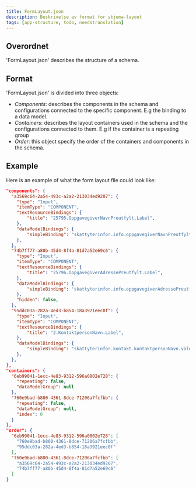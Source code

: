 ```yaml
---
title: FormLayout.json
description: Beskrivelse av format for skjema-layout
tags: [app-structure, todo, needstranslation]
---
```


## Overordnet

'FormLayout.json' describes the structure of a schema.

## Format

'FormLayout.json' is divided into three objects: 

- *Components*: describes the components in the schema and configurations connected to the specific component. E.g the binding to a data model.
- *Containers*: describes the layout containers used in the schema and the configurations connected to them. E.g if the container is a repeating group
- *Order*: this object specify the order of the containers and components in the schema.

## Example

Here is an example of what the form layout file could look like:

```json
"components": {
  "a3569c64-2a54-493c-a2a2-213034ed9207": {
	"type": "Input",
	"itemType": "COMPONENT",
	"textResourceBindings": {
		"title": "25795.OppgavegiverNavnPreutfylt.Label",
	},
	"dataModelBindings": {
		"simpleBinding": "skattyterinfor.info.oppgavegiverNavnPreutfylt.value",
	},
  },
  "74b7ff77-a80b-45d4-8f4a-81d7a52e69c6": {
	"type": "Input",
	"itemType": "COMPONENT",
	"textResourceBindings": {
		"title": "25796.OppgavegiverAdressePreutfylt.Label",
	},
	"dataModelBindings": {
		"simpleBinding": "skattyterinfor.info.oppgavegiverAdressePreutfylt.value",
	},
	"hidden": false,
  },
  "95ddc03a-282a-4ed3-b854-18a3921eec0f": {
	"type": "Input",
	"itemType": "COMPONENT",
	"textResourceBindings": {
		"title": "2.KontaktpersonNavn.Label",
	},
	"dataModelBindings": {
		"simpleBinding": "skattyterinfor.kontakt.kontaktpersonNavn.value",
	},
  },
},
"containers": {
  "6eb99041-1ecc-4e83-9312-596a0802e728": {
	"repeating": false,
	"dataModelGroup": null
  },
  "760e9bad-b800-4361-8dce-71206a7fcfbb": {
	"repeating": false,
	"dataModelGroup": null,
	"index": 0
  }
},
"order": {
  "6eb99041-1ecc-4e83-9312-596a0802e728": [
	"760e9bad-b800-4361-8dce-71206a7fcfbb",
	"95ddc03a-282a-4ed3-b854-18a3921eec0f"
  ],
  "760e9bad-b800-4361-8dce-71206a7fcfbb": [
	"a3569c64-2a54-493c-a2a2-213034ed9207",
	"74b7ff77-a80b-45d4-8f4a-81d7a52e69c6"
  ]
}
```
